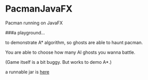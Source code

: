 # PacmanJavaFX

Pacman running on JavaFX

###a playground...

to demonstrate A* algorithm, so ghosts are able to haunt pacman.

You are able to choose how many AI ghosts you wanna battle.

(Game itself is a bit buggy. But works to demo A*.)

a runnable jar is [here](out/artifacts/PacmanJavaFX/PacmanJavaFX.jar)
